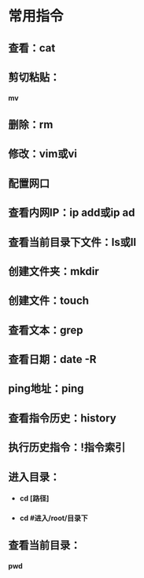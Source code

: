 # 常用指令

## 查看：cat

## 剪切粘贴：

#### mv

## 删除：rm

## 修改：vim或vi

## 配置网口

## 查看内网IP：ip add或ip ad

## 查看当前目录下文件：ls或ll

## 创建文件夹：mkdir

## 创建文件：touch

## 查看文本：grep

## 查看日期：date -R

## ping地址：ping

## 查看指令历史：history

## 执行历史指令：!指令索引

## 进入目录：

+ #### cd [路径]

+ #### cd #进入/root/目录下

## 查看当前目录：

#### pwd





